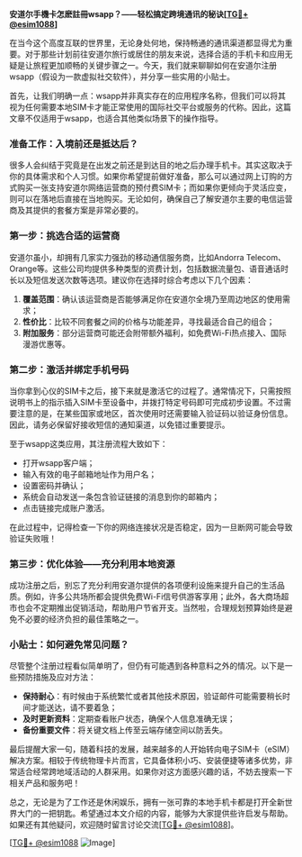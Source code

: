 **安道尔手機卡怎麽註冊wsapp？——轻松搞定跨境通讯的秘诀[[TG💪+ @esim1088](https://t.me/s/esim1088)]**

在当今这个高度互联的世界里，无论身处何地，保持畅通的通讯渠道都显得尤为重要。对于那些计划前往安道尔旅行或居住的朋友来说，选择合适的手机卡和应用无疑是让旅程更加顺畅的关键步骤之一。今天，我们就来聊聊如何在安道尔注册wsapp（假设为一款虚拟社交软件），并分享一些实用的小贴士。

首先，让我们明确一点：wsapp并非真实存在的应用程序名称，但我们可以将其视为任何需要本地SIM卡才能正常使用的国际社交平台或服务的代称。因此，这篇文章不仅适用于wsapp，也适合其他类似场景下的操作指导。

### 准备工作：入境前还是抵达后？

很多人会纠结于究竟是在出发之前还是到达目的地之后办理手机卡。其实这取决于你的具体需求和个人习惯。如果你希望提前做好准备，那么可以通过网上订购的方式购买一张支持安道尔网络运营商的预付费SIM卡；而如果你更倾向于灵活应变，则可以在落地后直接在当地购买。无论如何，确保自己了解安道尔主要的电信运营商及其提供的套餐方案是非常必要的。

### 第一步：挑选合适的运营商

安道尔虽小，却拥有几家实力强劲的移动通信服务商，比如Andorra Telecom、Orange等。这些公司均提供多种类型的资费计划，包括数据流量包、语音通话时长以及短信发送次数等选项。建议你在选择时综合考虑以下几个因素：

1. **覆盖范围**：确认该运营商是否能够满足你在安道尔全境乃至周边地区的使用需求；
2. **性价比**：比较不同套餐之间的价格与功能差异，寻找最适合自己的组合；
3. **附加服务**：部分运营商可能还会附带额外福利，如免费Wi-Fi热点接入、国际漫游优惠等。

### 第二步：激活并绑定手机号码

当你拿到心仪的SIM卡之后，接下来就是激活它的过程了。通常情况下，只需按照说明书上的指示插入SIM卡至设备中，并拨打特定号码即可完成初步设置。不过需要注意的是，在某些国家或地区，首次使用时还需要输入验证码以验证身份信息。因此，请务必保留好接收短信的通知渠道，以免错过重要提示。

至于wsapp这类应用，其注册流程大致如下：
- 打开wsapp客户端；
- 输入有效的电子邮箱地址作为用户名；
- 设置密码并确认；
- 系统会自动发送一条包含验证链接的消息到你的邮箱内；
- 点击链接完成账户激活。

在此过程中，记得检查一下你的网络连接状况是否稳定，因为一旦断网可能会导致验证失败哦！

### 第三步：优化体验——充分利用本地资源

成功注册之后，别忘了充分利用安道尔提供的各项便利设施来提升自己的生活品质。例如，许多公共场所都会提供免费Wi-Fi信号供游客享用；此外，各大商场超市也会不定期推出促销活动，帮助用户节省开支。当然啦，合理规划预算始终是避免不必要的经济负担的最佳策略之一。

### 小贴士：如何避免常见问题？

尽管整个注册过程看似简单明了，但仍有可能遇到各种意料之外的情况。以下是一些预防措施及应对方法：

- **保持耐心**：有时候由于系统繁忙或者其他技术原因，验证邮件可能需要稍长时间才能送达，请不要着急；
- **及时更新资料**：定期查看账户状态，确保个人信息准确无误；
- **备份重要文件**：将关键文档上传至云端存储空间以防丢失。

最后提醒大家一句，随着科技的发展，越来越多的人开始转向电子SIM卡（eSIM）解决方案。相较于传统物理卡片而言，它具备体积小巧、安装便捷等诸多优势，非常适合经常跨地域活动的人群采用。如果你对这方面感兴趣的话，不妨去搜索一下相关产品和服务吧！

总之，无论是为了工作还是休闲娱乐，拥有一张可靠的本地手机卡都是打开全新世界大门的一把钥匙。希望通过本文介绍的内容，能够为大家提供些许启发与帮助。如果还有其他疑问，欢迎随时留言讨论交流[[TG💪+ @esim1088](https://t.me/s/esim1088)]。

[[TG💪+ @esim1088](https://t.me/s/esim1088) ![Image](https://i.postimg.cc/4NQfJmqS/Snipaste-2025-05-13-00-14-12.png)]